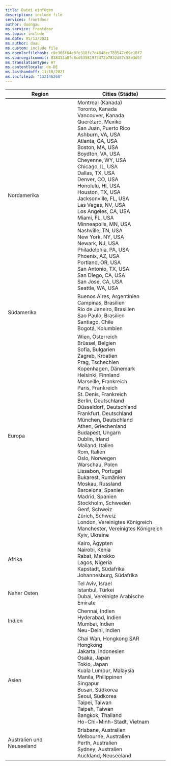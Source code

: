 ```yaml
---
title: Datei einfügen
description: include file
services: frontdoor
author: duongau
ms.service: frontdoor
ms.topic: include
ms.date: 05/13/2021
ms.author: duau
ms.custom: include file
ms.openlocfilehash: c0e366f64e0fe318fc7c4848ec783547c09e18f7
ms.sourcegitcommit: 838413a8fc8cd53581973472b7832d87c58e3d5f
ms.translationtype: HT
ms.contentlocale: de-DE
ms.lasthandoff: 11/10/2021
ms.locfileid: "132146268"
---
```

| Region | Cities (Städte) |
|--|--|
| Nordamerika | Montreal (Kanada)<br />Toronto, Kanada<br />Vancouver, Kanada<br />Querétaro, Mexiko<br />San Juan, Puerto Rico<br />Ashburn, VA, USA<br />Atlanta, GA, USA<br />Boston, MA, USA<br />Boydton, VA, USA<br />Cheyenne, WY, USA<br />Chicago, IL, USA<br /> Dallas, TX, USA<br />Denver, CO, USA<br />Honolulu, HI, USA<br />Houston, TX, USA<br />Jacksonville, FL, USA<br />Las Vegas, NV, USA<br />Los Angeles, CA, USA<br />Miami, FL, USA<br />Minneapolis, MN, USA<br />Nashville, TN, USA<br />New York, NY, USA<br />Newark, NJ, USA<br />Philadelphia, PA, USA<br />Phoenix, AZ, USA<br />Portland, OR, USA<br />San Antonio, TX, USA<br />San Diego, CA, USA<br />San Jose, CA, USA<br />Seattle, WA, USA |
| Südamerika | Buenos Aires, Argentinien<br />Campinas, Brasilien<br />Rio de Janeiro, Brasilien<br />Sao Paulo, Brasilien<br />Santiago, Chile<br />Bogotá, Kolumbien |
| Europa | Wien, Österreich<br />Brüssel, Belgien<br />Sofia, Bulgarien<br />Zagreb, Kroatien<br />Prag, Tschechien<br />Kopenhagen, Dänemark<br /> Helsinki, Finnland<br />Marseille, Frankreich<br />Paris, Frankreich<br />St. Denis, Frankreich<br />Berlin, Deutschland<br />Düsseldorf, Deutschland<br />Frankfurt, Deutschland<br />München, Deutschland<br />Athen, Griechenland<br />Budapest, Ungarn<br />Dublin, Irland<br />Mailand, Italien<br />Rom, Italien<br />Oslo, Norwegen<br />Warschau, Polen<br />Lissabon, Portugal<br />Bukarest, Rumänien<br />Moskau, Russland<br />Barcelona, Spanien<br />Madrid, Spanien<br />Stockholm, Schweden<br />Genf, Schweiz<br />Zürich, Schweiz<br />London, Vereinigtes Königreich<br />Manchester, Vereinigtes Königreich<br />Kyiv, Ukraine |
| Afrika | Kairo, Ägypten<br />Nairobi, Kenia<br />Rabat, Marokko<br />Lagos, Nigeria<br />Kapstadt, Südafrika<br />Johannesburg, Südafrika |
| Naher Osten | Tel Aviv, Israel<br />Istanbul, Türkei<br />Dubai, Vereinigte Arabische Emirate |
| Indien | Chennai, Indien<br />Hyderabad, Indien<br />Mumbai, Indien<br />Neu-Delhi, Indien |
| Asien | Chai Wan, Hongkong SAR<br />Hongkong<br />Jakarta, Indonesien<br />Osaka, Japan<br />Tokio, Japan<br />Kuala Lumpur, Malaysia<br />Manila, Philippinen<br />Singapur<br />Busan, Südkorea<br />Seoul, Südkorea<br />Taipei, Taiwan<br />Taipeh, Taiwan<br />Bangkok, Thailand<br />Ho-Chi-Minh-Stadt, Vietnam |
| Australien und Neuseeland | Brisbane, Australien<br />Melbourne, Australien<br />Perth, Australien<br />Sydney, Australien<br />Auckland, Neuseeland |
